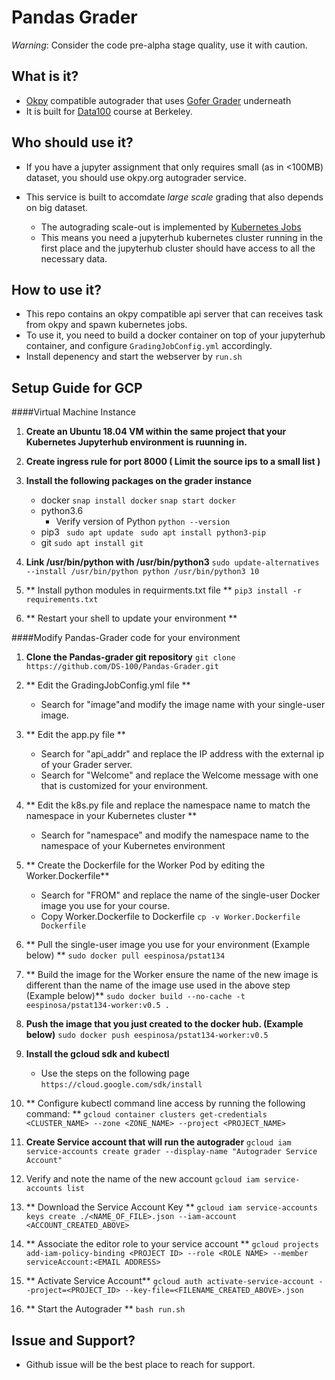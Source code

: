 Pandas Grader
============

*Warning*: Consider the code pre-alpha stage quality, use it with caution.

## What is it?
 - [Okpy](http://okpy.org) compatible autograder that uses [Gofer Grader](https://github.com/data-8/Gofer-Grader) underneath
 - It is built for [Data100](http://ds100.org) course at Berkeley.

## Who should use it?
- If you have a jupyter assignment that only requires small (as in <100MB) dataset, you should use okpy.org autograder service.

- This service is built to accomdate _large scale_ grading that also depends on big dataset.
   - The autograding scale-out is implemented by [Kubernetes Jobs](https://kubernetes.io/docs/concepts/workloads/controllers/jobs-run-to-completion/)
   - This means you need a jupyterhub kubernetes cluster running in the first place and the jupyterhub cluster should have access to all the necessary data. 

## How to use it?
- This repo contains an okpy compatible api server that can receives task from okpy and spawn kubernetes jobs. 
- To use it, you need to build a docker container on top of your jupyterhub container, and configure `GradingJobConfig.yml` accordingly.
- Install depenency and start the webserver by `run.sh`

## Setup Guide for GCP

####Virtual Machine Instance
1. **Create an Ubuntu 18.04 VM within the same project that your Kubernetes Jupyterhub environment is ruunning in.**
1. **Create ingress rule for port 8000 ( Limit the source ips to a small list )**

1. **Install the following packages on the grader instance**
	* docker
    	`snap install docker`
        `snap start docker`
	* python3.6
		* Verify version of Python
		 `python --version`
	* pip3
    ` sudo apt update`
    ` sudo apt install python3-pip`
    * git
    `sudo apt install git`
1. **Link /usr/bin/python with /usr/bin/python3**
`sudo update-alternatives --install /usr/bin/python python /usr/bin/python3 10`
1. ** Install python modules in requirments.txt file **
`pip3 install -r requirements.txt`

1. ** Restart your shell to update your environment **

####Modify Pandas-Grader code for your environment
1. **Clone the Pandas-grader git repository**
`git clone https://github.com/DS-100/Pandas-Grader.git`

1. ** Edit the GradingJobConfig.yml file **
	* Search for "image"and modify the image name with your single-user image.

1. ** Edit the app.py file  **
	* Search for "api_addr" and replace the IP address with the external ip of your Grader server.
    * Search for "Welcome" and replace the Welcome message with one that is customized for your environment.

1. ** Edit the k8s.py file and replace the namespace name to match the namespace in your Kubernetes cluster **
	* Search for "namespace" and modify the namespace name to the namespace of your Kubernetes environment

1. ** Create the Dockerfile for the Worker Pod by editing the Worker.Dockerfile**
	* Search for "FROM" and replace the name of the single-user Docker image you use for your course.
    * Copy Worker.Dockerfile to Dockerfile
    `cp -v Worker.Dockerfile Dockerfile`

1. ** Pull the single-user image you use for your environment (Example below) **
	`sudo docker pull eespinosa/pstat134`

1. ** Build the image for the Worker ensure the name of the new image is different than the name of the image use used in the above step  (Example below)**
 ` sudo docker build --no-cache -t eespinosa/pstat134-worker:v0.5 . `

1. **Push the image that you just created to the docker hub. (Example below)**
`
sudo docker push eespinosa/pstat134-worker:v0.5
`
1. **Install the gcloud sdk and kubectl**
	* Use the steps on the following page
	`https://cloud.google.com/sdk/install`
1. ** Configure kubectl command line access by running the following command: **
	`gcloud container clusters get-credentials <CLUSTER_NAME> --zone <ZONE_NAME> --project <PROJECT_NAME>`

1. **Create Service account that will run the autograder**
`gcloud iam service-accounts create grader --display-name "Autograder Service Account"`

1. Verify and note the name of the new account 
`gcloud iam service-accounts list`

1. ** Download the Service Account Key **
`gcloud iam service-accounts keys create ./<NAME_OF_FILE>.json --iam-account <ACCOUNT_CREATED_ABOVE>`

1. ** Associate the editor role to your service account **
`gcloud projects add-iam-policy-binding <PROJECT ID> --role <ROLE NAME> --member serviceAccount:<EMAIL ADDRESS>`

1. ** Activate Service Account**
`gcloud auth activate-service-account --project=<PROJECT_ID> --key-file=<FILENAME_CREATED_ABOVE>.json`

1. ** Start the Autograder **
	`bash run.sh`

## Issue and Support?
- Github issue will be the best place to reach for support.
